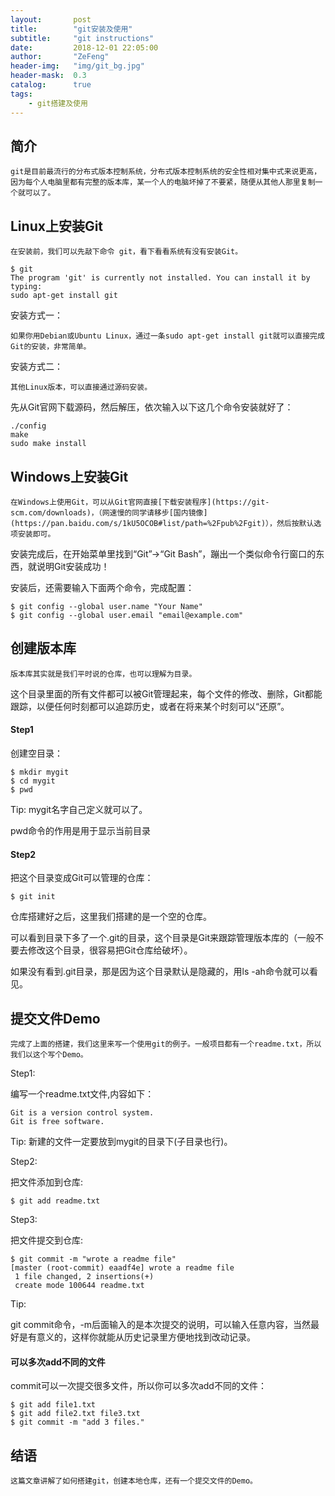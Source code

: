 ```yaml
---
layout:       post
title:        "git安装及使用"
subtitle:     "git instructions"
date:         2018-12-01 22:05:00
author:       "ZeFeng"
header-img:   "img/git_bg.jpg"
header-mask:  0.3
catalog:      true
tags:
    - git搭建及使用
---
```


## 简介
    git是目前最流行的分布式版本控制系统，分布式版本控制系统的安全性相对集中式来说更高，因为每个人电脑里都有完整的版本库，某一个人的电脑坏掉了不要紧，随便从其他人那里复制一个就可以了。 


## Linux上安装Git
    在安装前，我们可以先敲下命令 git，看下看看系统有没有安装Git。 

```
$ git
The program 'git' is currently not installed. You can install it by typing:
sudo apt-get install git
```
安装方式一： 

    如果你用Debian或Ubuntu Linux，通过一条sudo apt-get install git就可以直接完成Git的安装，非常简单。 

安装方式二： 

    其他Linux版本，可以直接通过源码安装。 

先从Git官网下载源码，然后解压，依次输入以下这几个命令安装就好了： 

```
./config
make
sudo make install
```

## Windows上安装Git
    在Windows上使用Git，可以从Git官网直接[下载安装程序](https://git-scm.com/downloads)，（网速慢的同学请移步[国内镜像](https://pan.baidu.com/s/1kU5OCOB#list/path=%2Fpub%2Fgit)），然后按默认选项安装即可。 


安装完成后，在开始菜单里找到“Git”->“Git Bash”，蹦出一个类似命令行窗口的东西，就说明Git安装成功！ 

安装后，还需要输入下面两个命令，完成配置： 

```
$ git config --global user.name "Your Name"
$ git config --global user.email "email@example.com"
```

## 创建版本库
    版本库其实就是我们平时说的仓库，也可以理解为目录。 

这个目录里面的所有文件都可以被Git管理起来，每个文件的修改、删除，Git都能跟踪，以便任何时刻都可以追踪历史，或者在将来某个时刻可以“还原”。 


#### Step1
创建空目录： 

```
$ mkdir mygit
$ cd mygit
$ pwd
```
Tip: mygit名字自己定义就可以了。 

pwd命令的作用是用于显示当前目录 


#### Step2
把这个目录变成Git可以管理的仓库： 

```
$ git init
```
仓库搭建好之后，这里我们搭建的是一个空的仓库。 

可以看到目录下多了一个.git的目录，这个目录是Git来跟踪管理版本库的（一般不要去修改这个目录，很容易把Git仓库给破坏）。 

如果没有看到.git目录，那是因为这个目录默认是隐藏的，用ls -ah命令就可以看见。 



## 提交文件Demo
    完成了上面的搭建，我们这里来写一个使用git的例子。一般项目都有一个readme.txt，所以我们以这个写个Demo。 

Step1: 

编写一个readme.txt文件,内容如下： 

```
Git is a version control system.
Git is free software.
```
Tip: 新建的文件一定要放到mygit的目录下(子目录也行)。

Step2: 

把文件添加到仓库: 

```
$ git add readme.txt
```
Step3: 

把文件提交到仓库: 

```
$ git commit -m "wrote a readme file"
[master (root-commit) eaadf4e] wrote a readme file
 1 file changed, 2 insertions(+)
 create mode 100644 readme.txt
```
Tip: 

git commit命令，-m后面输入的是本次提交的说明，可以输入任意内容，当然最好是有意义的，这样你就能从历史记录里方便地找到改动记录。 


#### 可以多次add不同的文件
commit可以一次提交很多文件，所以你可以多次add不同的文件： 

```
$ git add file1.txt
$ git add file2.txt file3.txt
$ git commit -m "add 3 files."
```

## 结语
    这篇文章讲解了如何搭建git，创建本地仓库，还有一个提交文件的Demo。







